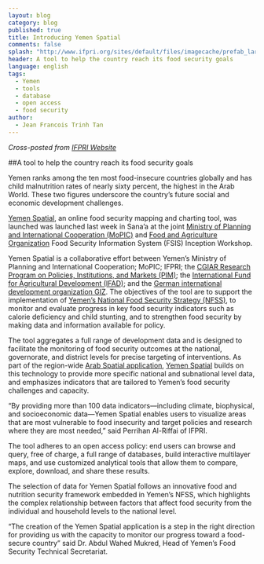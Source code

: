 ```yaml
---
layout: blog
category: blog
published: true
title: Introducing Yemen Spatial
comments: false
splash: "http://www.ifpri.org/sites/default/files/imagecache/prefab_large/yemenspatial_240.png"
header: A tool to help the country reach its food security goals
language: english
tags: 
  - Yemen
  - tools
  - database
  - open access
  - food security
author: 
  - Jean Francois Trinh Tan
---
```


_Cross-posted from [IFPRI Website](http://www.ifpri.org/blog/introducing-yemen-spatial)_

##A tool to help the country reach its food security goals

Yemen ranks among the ten most food-insecure countries globally and has child malnutrition rates of nearly sixty percent, the highest in the Arab World. These two figures underscore the country’s future social and economic development challenges.

<!-- more -->

[Yemen Spatial](http://www.arabspatial.org/?id=YEM), an online food security mapping and charting tool, was launched was launched last week in Sana’a at the joint [Ministry of Planning and International Cooperation (MoPIC)](http://www.mpic-yemen.org/mpic/) and [Food and Agriculture Organization](http://www.fao.org/) Food Security Information System (FSIS) Inception Workshop.

Yemen Spatial is a collaborative effort between Yemen’s Ministry of Planning and International Cooperation; MoPIC; IFPRI; the [CGIAR Research Program on Policies, Institutions, and Markets (PIM)](http://www.pim.cgiar.org/); the [International Fund for Agricultural Development (IFAD)](http://ifad.org/); and the [German international development organization GIZ](http://www.giz.de/en/worldwide/369.html). The objectives of the tool are to support the implementation of [Yemen’s National Food Security Strategy (NFSS)](http://www.ifpri.org/publication/food-basis-development-and-security), to monitor and evaluate progress in key food security indicators such as calorie deficiency and child stunting, and to strengthen food security by making data and information available for policy.

The tool aggregates a full range of development data and is designed to facilitate the monitoring of food security outcomes at the national, governorate, and district levels for precise targeting of interventions. As part of the region-wide [Arab Spatial application](http://www.arabspatial.org/), [Yemen Spatial](http://www.arabspatial.org/yemen) builds on this technology to provide more specific national and subnational level data, and emphasizes indicators that are tailored to Yemen’s food security challenges and capacity.

“By providing more than 100 data indicators—including climate, biophysical, and socioeconomic data—Yemen Spatial enables users to visualize areas that are most vulnerable to food insecurity and target policies and research where they are most needed,” said Perrihan Al-Riffai of IFPRI.

The tool adheres to an open access policy: end users can browse and query, free of charge, a full range of databases, build interactive multilayer maps, and use customized analytical tools that allow them to compare, explore, download, and share these results.

The selection of data for Yemen Spatial follows an innovative food and nutrition security framework embedded in Yemen’s NFSS, which highlights the complex relationship between factors that affect food security from the individual and household levels to the national level.

“The creation of the Yemen Spatial application is a step in the right direction for providing us with the capacity to monitor our progress toward a food-secure country” said Dr. Abdul Wahed Mukred, Head of Yemen’s Food Security Technical Secretariat.